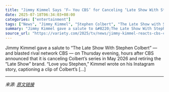 ```yaml
---
title: "Jimmy Kimmel Says ‘F— You CBS’ for Canceling ‘Late Show With Stephen Colbert’ as Speculation Stirs If the Series Is Ending for ‘Political Reasons’"
date: 2025-07-18T06:34:03+08:00
categories: ["entertainment"]
tags: ["News", "Jimmy Kimmel", "Stephen Colbert", "The Late Show with Stephen Colbert"]
summary: "Jimmy Kimmel gave a salute to &#8220;The Late Show With Stephen Colbert&#8221; — and blasted rival network CBS — on Thursday evening, hours after CBS announced that it is canceling Colbert&#8217;s ser"
source_url: "https://variety.com/2025/tv/news/jimmy-kimmel-reacts-cbs-canceling-stephen-colbert-1236464421/"
---
```


Jimmy Kimmel gave a salute to &#8220;The Late Show With Stephen Colbert&#8221; — and blasted rival network CBS — on Thursday evening, hours after CBS announced that it is canceling Colbert&#8217;s series in May 2026 and retiring the &#8220;Late Show&#8221; brand. &#8220;Love you Stephen,&#8221; Kimmel wrote on his Instagram story, captioning a clip of Colbert&#8217;s [&#8230;]

---

*来源: [原文链接](https://variety.com/2025/tv/news/jimmy-kimmel-reacts-cbs-canceling-stephen-colbert-1236464421/)*
